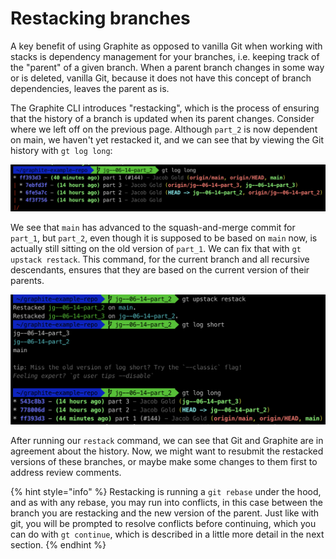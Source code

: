# Restacking branches

A key benefit of using Graphite as opposed to vanilla Git when working with stacks is dependency management for your branches, i.e. keeping track of the "parent" of a given branch.  When a parent branch changes in some way or is deleted, vanilla Git, because it does not have this concept of branch dependencies, leaves the parent as is.

The Graphite CLI introduces "restacking", which is the process of ensuring that the history of a branch is updated when its parent changes.  Consider where we left off on the previous page.  Although `part_2` is now dependent on main, we haven't yet restacked it, and we can see that by viewing the Git history with `gt log long`:

![log long output](<../../.gitbook/assets/image (16).png>)

We see that `main` has advanced to the squash-and-merge commit for `part_1`, but `part_2`, even though it is supposed to be based on `main` now, is actually still sitting on the old version of `part_1`.  We can fix that with `gt upstack restack`.  This command, for the current branch and all recursive descendants, ensures that they are based on the current version of their parents.

![The results of restacking](<../../.gitbook/assets/image (19).png>)

After running our `restack` command, we can see that Git and Graphite are in agreement about the history.  Now, we might want to resubmit the restacked versions of these branches, or maybe make some changes to them first to address review comments.

{% hint style="info" %}
Restacking is running a `git rebase` under the hood, and as with any rebase, you may run into conflicts, in this case between the branch you are restacking and the new version of the parent.  Just like with git, you will be prompted to resolve conflicts before continuing, which you can do with `gt continue`, which is described in a little more detail in the next section.
{% endhint %}
